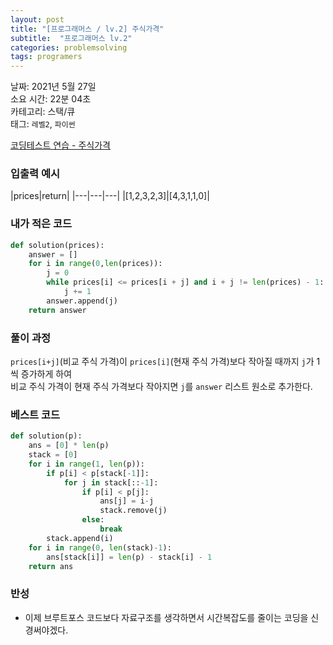 ```yaml
---
layout: post
title: "[프로그래머스 / lv.2] 주식가격"
subtitle:  "프로그래머스 lv.2"
categories: problemsolving
tags: programers
---
```


날짜: 2021년 5월 27일  
소요 시간: 22분 04초  
카테고리: 스택/큐  
태그: `레벨2`, `파이썬`  


[코딩테스트 연습 - 주식가격](https://programmers.co.kr/learn/courses/30/lessons/42584)

### 입출력 예시  

|prices|return|
|---|---|---|
|[1,2,3,2,3]|[4,3,1,1,0]|   
  
  
### 내가 적은 코드

```python
def solution(prices):
    answer = []
    for i in range(0,len(prices)):
        j = 0
        while prices[i] <= prices[i + j] and i + j != len(prices) - 1:
            j += 1
        answer.append(j)
    return answer
```

### 풀이 과정  
  
`prices[i+j]`(비교 주식 가격)이 `prices[i]`(현재 주식 가격)보다 작아질 때까지 `j`가 1씩 증가하게 하여  
비교 주식 가격이 현재 주식 가격보다 작아지면 `j`를 `answer` 리스트 원소로 추가한다.  
  
### 베스트 코드

```python
def solution(p):
    ans = [0] * len(p)
    stack = [0]
    for i in range(1, len(p)):
        if p[i] < p[stack[-1]]:
            for j in stack[::-1]:
                if p[i] < p[j]:
                    ans[j] = i-j
                    stack.remove(j)
                else:
                    break
        stack.append(i)
    for i in range(0, len(stack)-1):
        ans[stack[i]] = len(p) - stack[i] - 1
    return ans
```

### 반성

- 이제 브루트포스 코드보다 자료구조를 생각하면서 시간복잡도를 줄이는 코딩을 신경써야겠다.
  


